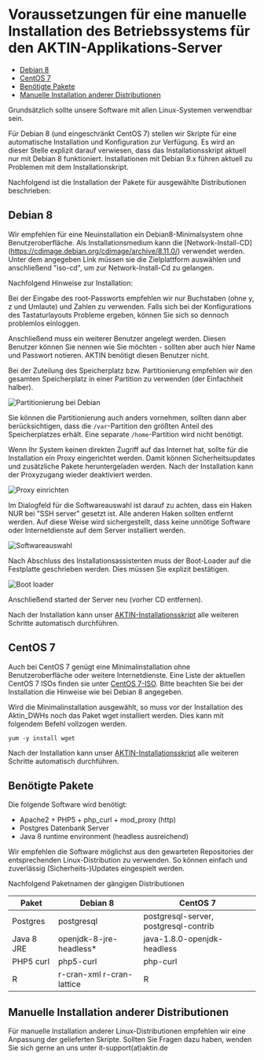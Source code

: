 ﻿Voraussetzungen für eine manuelle Installation des Betriebssystems für den AKTIN-Applikations-Server
================================================================

  - [Debian 8](#debian-8)
  - [CentOS 7](#centos-7)
  - [Benötigte Pakete](#ben-tigte-pakete)
  - [Manuelle Installation anderer Distributionen](#manuelle-installation-anderer-distributionen)


Grundsätzlich sollte unsere Software mit allen Linux-Systemen verwendbar sein.

Für Debian 8 (und eingeschränkt CentOS 7) stellen wir Skripte für eine automatische Installation und Konfiguration zur Verfügung. Es wird an dieser Stelle explizit darauf verwiesen, dass das Installationsskript aktuell nur mit Debian 8 funktioniert. Installationen mit Debian 9.x führen aktuell zu Problemen mit dem Installationskript.

Nachfolgend ist die Installation der Pakete für ausgewählte Distributionen beschrieben:

Debian 8
--------
Wir empfehlen für eine Neuinstallation ein Debian8-Minimalsystem ohne Benutzeroberfläche. Als Installationsmedium kann die [Network-Install-CD]
(https://cdimage.debian.org/cdimage/archive/8.11.0/) verwendet werden. Unter dem angegeben Link müssen sie die Zielplattform auswählen und anschließend "iso-cd", um zur Network-Install-Cd zu gelangen.

Nachfolgend Hinweise zur Installation:

Bei der Eingabe des root-Passworts empfehlen wir nur Buchstaben (ohne y, z und Umlaute) und Zahlen zu verwenden. Falls sich bei der Konfigurations des Tastaturlayouts Probleme ergeben, können
Sie sich so dennoch problemlos einloggen.

Anschließend muss ein weiterer Benutzer angelegt werden. Diesen Benutzer können Sie nennen wie Sie möchten - sollten aber auch hier Name und Passwort notieren. AKTIN benötigt diesen Benutzer nicht.

Bei der Zuteilung des Speicherplatz bzw. Partitionierung empfehlen wir den gesamten Speicherplatz in einer Partition zu verwenden (der Einfachheit halber). 

![Partitionierung bei Debian][debian_disks]

Sie können die Partitionierung auch anders vornehmen, sollten dann aber berücksichtigen, dass die `/var`-Partition den größten Anteil des Speicherplatzes erhält. Eine separate `/home`-Partition wird nicht 
benötigt.

Wenn Ihr System keinen direkten Zugriff auf das Internet hat, sollte für die Installation ein Proxy eingerichtet werden. Damit können Sicherheitsupdates und zusätzliche Pakete heruntergeladen werden.
Nach der Installation kann der Proxyzugang wieder deaktiviert werden.

![Proxy einrichten][debian_proxy]


Im Dialogfeld für die Softwareauswahl ist darauf zu achten, dass ein Haken NUR bei "SSH server" gesetzt ist. Alle anderen Haken sollten entfernt werden. Auf diese Weise wird sichergestellt, dass keine unnötige Software oder Internetdienste auf dem Server installiert werden. 

![Softwareauswahl][debian_software]

Nach Abschluss des Installationsassistenten muss der Boot-Loader auf die Festplatte geschrieben werden. Dies müssen Sie explizit bestätigen.

![Boot loader][debian_bootloader]

Anschließend started der Server neu (vorher CD entfernen).

Nach der Installation kann unser [AKTIN-Installationsskript](install-script.html) alle weiteren Schritte automatisch durchführen.


[debian_disks]: screens_deb/Screenshot_8.png "Gesamten Speicherplatz in einer Partition"
[debian_proxy]: screens_deb/Screenshot_14.png "Proxy für Internetzugriff einrichten"
[debian_software]: screens_deb/Screenshot_15.png "Bei Softwareauswahl nur SSH server auswählen"
[debian_bootloader]: screens_deb/Screenshot_16.png "Bootloader auf Festplatte schreiben"

CentOS 7
--------

Auch bei CentOS 7 genügt eine Minimalinstallation ohne Benutzeroberfläche oder weitere Internetdienste. Eine Liste der aktuellen CentOS 7 ISOs finden sie unter [CentOS 7-ISO](https://wiki.centos.org/Download). Bitte beachten Sie bei der Installation die Hinweise wie bei Debian 8 angegeben.

Wird die Minimalinstallation ausgewählt, so muss vor der Installation des Aktin_DWHs noch das Paket wget installiert werden. Dies kann mit folgendem Befehl vollzogen werden.

```
yum -y install wget
```

Nach der Installation kann unser [AKTIN-Installationsskript](install-script.html) alle weiteren Schritte automatisch durchführen.

Benötigte Pakete
---------------------

Die folgende Software wird benötigt:

* Apache2 + PHP5 + php_curl + mod_proxy (http)
* Postgres Datenbank Server
* Java 8 runtime environment (headless ausreichend)

Wir empfehlen die Software möglichst aus den gewarteten Repositories der entsprechenden Linux-Distribution zu verwenden. So können einfach und zuverlässig (Sicherheits-)Updates eingespielt werden.


Nachfolgend Paketnamen der gängigen Distributionen

| Paket | Debian 8 | CentOS 7 |
|---|---|---|
| Postgres | postgresql | postgresql-server, postgresql-contrib |
| Java 8 JRE | openjdk-8-jre-headless* | java-1.8.0-openjdk-headless |
| PHP5 curl | php5-curl | php-curl |
| R | r-cran-xml r-cran-lattice | R |


Manuelle Installation anderer Distributionen
---------------------

Für manuelle Installation anderer Linux-Distributionen empfehlen wir eine Anpassung der gelieferten Skripte. Sollten Sie Fragen dazu haben, wenden Sie sich gerne an uns unter it-support(at)aktin.de
